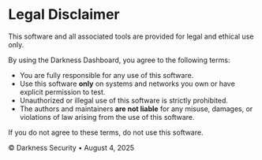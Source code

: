 # Legal Disclaimer

This software and all associated tools are provided for legal and ethical use only.

By using the Darkness Dashboard, you agree to the following terms:

- You are fully responsible for any use of this software.
- Use this software **only** on systems and networks you own or have explicit permission to test.
- Unauthorized or illegal use of this software is strictly prohibited.
- The authors and maintainers **are not liable** for any misuse, damages, or violations of law arising from the use of this software.

If you do not agree to these terms, do not use this software.

© Darkness Security • August 4, 2025